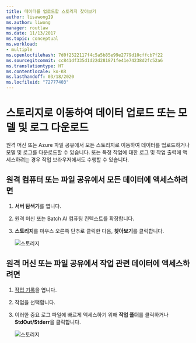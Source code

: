 ```yaml
---
title: 데이터를 업로드할 스토리지 찾아보기
author: lisawong19
ms.author: liwong
manager: routlaw
ms.date: 11/13/2017
ms.topic: conceptual
ms.workload:
- multiple
ms.openlocfilehash: 7d0f2522117f4c5a5b85e99e2779d10cffcb7f22
ms.sourcegitcommit: cc841df335d1d22d281871fe41e74238d2fc52a6
ms.translationtype: HT
ms.contentlocale: ko-KR
ms.lasthandoff: 03/18/2020
ms.locfileid: "72777403"
---
```

# <a name="browse-storage-to-upload-data-or-download-models-and-logs"></a>스토리지로 이동하여 데이터 업로드 또는 모델 및 로그 다운로드

원격 머신 또는 Azure 파일 공유에서 모든 스토리지로 이동하여 데이터를 업로드하거나 모델 및 로그를 다운로드할 수 있습니다. 또는 특정 작업에 대한 로그 및 작업 출력에 액세스하려는 경우 작업 브라우저에서도 수행할 수 있습니다.

## <a name="to-access-all-data-on-the-remote-machine-or-file-share"></a>원격 컴퓨터 또는 파일 공유에서 모든 데이터에 액세스하려면

1. **서버 탐색기**를 엽니다.
2. 원격 머신 또는 Batch AI 컴퓨팅 컨텍스트를 확장합니다.
3. **스토리지**를 마우스 오른쪽 단추로 클릭한 다음, **찾아보기**를 클릭합니다.

    ![스토리지](media/manage-storage/browse-storage.png)

## <a name="to-access-job-specific-data-on-the-remote-machine-or-file-share"></a>원격 머신 또는 파일 공유에서 작업 관련 데이터에 액세스하려면

1. [작업 기록](job-details.md)을 엽니다.
2. 작업을 선택합니다.
3. 이러한 중요 로그 파일에 빠르게 액세스하기 위해 **작업 폴더**를 클릭하거나 **StdOut/Stderr**을 클릭합니다.

    ![스토리지](media/manage-storage/job-workingfolder.png)
